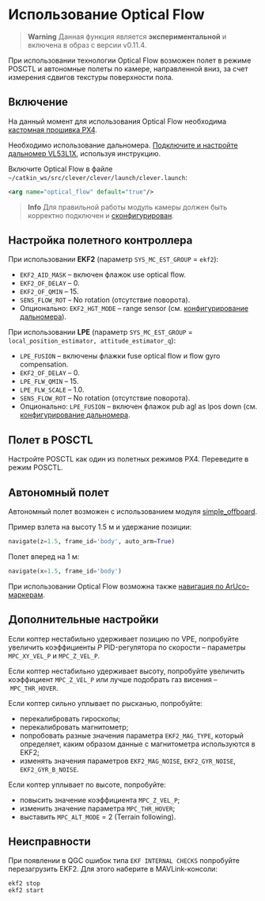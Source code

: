 # Использование Optical Flow

> **Warning** Данная функция является **экспериментальной** и включена в образ с версии v0.11.4.

При использовании технологии Optical Flow возможен полет в режиме POSCTL и автономные полеты по камере, направленной вниз, за счет измерения сдвигов текстуры поверхности пола.

## Включение

На данный момент для использования Optical Flow необходима [кастомная прошивка PX4](https://github.com/CopterExpress/Firmware/releases/tag/v1.8.2-clever.1).

Необходимо использование дальномера. [Подключите и настройте дальномер VL53L1X](laser.md), используя инструкцию.

Включите Optical Flow в файле `~/catkin_ws/src/clever/clever/launch/clever.launch`:

```xml
<arg name="optical_flow" default="true"/>
```

> **Info** Для правильной работы модуль камеры должен быть корректно подключен и [сконфигурирован](camera.md).

## Настройка полетного контроллера

При использовании **EKF2** (параметр `SYS_MC_EST_GROUP` = `ekf2`):

* `EKF2_AID_MASK` – включен флажок use optical flow.
* `EKF2_OF_DELAY` – 0.
* `EKF2_OF_QMIN` – 15.
* `SENS_FLOW_ROT` – No rotation (отсутствие поворота).
* Опционально: `EKF2_HGT_MODE` – range sensor (см. [конфигурирование дальномера](laser.md)).

При использовании **LPE** (параметр `SYS_MC_EST_GROUP` = `local_position_estimator, attitude_estimator_q`):

* `LPE_FUSION` – включены флажки fuse optical flow и flow gyro compensation.
* `EKF2_OF_DELAY` – 0.
* `LPE_FLW_QMIN` – 15.
* `LPE_FLW_SCALE` – 1.0.
* `SENS_FLOW_ROT` – No rotation (отсутствие поворота).
* Опционально: `LPE_FUSION` – включен флажок pub agl as lpos down (см. [конфигурирование дальномера](laser.md).

## Полет в POSCTL

Настройте POSCTL как один из полетных режимов PX4. Переведите в режим POSCTL.

## Автономный полет

Автономный полет возможен с использованием модуля [simple_offboard](simple_offboard.md).

Пример взлета на высоту 1.5 м и удержание позиции:

```python
navigate(z=1.5, frame_id='body', auto_arm=True)
```

Полет вперед на 1 м:

```python
navigate(x=1.5, frame_id='body')
```

При использовании Optical Flow возможна также [навигация по ArUco-маркерам](aruco_marker.md).

## Дополнительные настройки

<!-- TODO: статья по пидам -->

Если коптер нестабильно удерживает позицию по VPE, попробуйте увеличить коэффициенты *P* PID-регулятора по скорости – параметры `MPC_XY_VEL_P` и `MPC_Z_VEL_P`.

Если коптер нестабильно удерживает высоту, попробуйте увеличить коэффициент `MPC_Z_VEL_P` или лучше подобрать газ висения – `MPC_THR_HOVER`.

Если коптер сильно уплывает по рысканью, попробуйте:

* перекалибровать гироскопы;
* перекалибровать магнитометр;
* попробовать разные значения параметра `EKF2_MAG_TYPE`, который определяет, каким образом данные с магнитометра используются в EKF2;
* изменять значения параметров `EKF2_MAG_NOISE`, `EKF2_GYR_NOISE`, `EKF2_GYR_B_NOISE`.

Если коптер уплывает по высоте, попробуйте:

* повысить значение коэффициента `MPC_Z_VEL_P`;
* изменить значение параметра `MPC_THR_HOVER`;
* выставить `MPC_ALT_MODE` = 2 (Terrain following).

## Неисправности

При появлении в QGC ошибок типа `EKF INTERNAL CHECKS` попробуйте перезагрузить EKF2. Для этого наберите в MAVLink-консоли:

```nsh
ekf2 stop
ekf2 start
```
